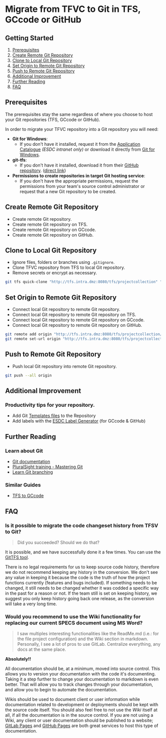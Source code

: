 # Migrate from TFVC to Git in TFS, GCcode or GitHub

## Getting Started

1. [Prerequisites](#prerequisites)
1. [Create Remote Git Repository](#create-remote-git-repository)
1. [Clone to Local Git Repository](#clone-to-local-git-repository)
1. [Set Origin to Remote Git Repository](#connect-to-remote-git-repository)
1. [Push to Remote Git Repository](#push-to-remote-repository)
1. [Additional Improvement](#additional-improvement)
1. [Further Reading](#further-reading)
1. [FAQ](#faq)

## Prerequisites

The prerequisites stay the same regardless of where you choose to host your Git repositories (TFS, GCcode or GitHub).

In order to migrate your TFVC repository into a Git repository you will need:

- **Git for Windows**:
    - If you don't have it installed, request it from the [Application Catalogue](http://srmis-sigdi-iagent.prv/WT-STO/iAgent/AppPortal/en) *(ESDC intranet only)* or download it directly from [Git for Windows](https://gitforwindows.org/).
- **git-tfs**:
    - If you don't have it installed, download it from their [GitHub repository](https://github.com/git-tfs/git-tfs). ([direct link](https://github.com/git-tfs/git-tfs/releases/download/v0.30/GitTfs-0.30.0.zip))
- **Permissions to create repositories in target Git hosting service**:
    - If you don't have the appropriate permissions, request the permissions from your team's source control administrator or request that a new Git repository to be created.

## Create Remote Git Repository

- Create remote Git repository.
- Create remote Git repository on TFS.
- Create remote Git repository on GCcode.
- Create remote Git repository on GitHub.

## Clone to Local Git Repository

- Ignore files, folders or branches using `.gitignore`.
- Clone TFVC repository from TFS to local Git repository.
- Remove secrets or encrypt as necessary.

```bash
git tfs quick-clone "http://tfs.intra.dmz:8080/tfs/projectcollection" "$/EWS-SWE" .
```

## Set Origin to Remote Git Repository

- Connect local Git repository to remote Git repository.
- Connect local Git repository to remote Git repository on TFS.
- Connect local Git repository to remote Git repository on GCcode.
- Connect local Git repository to remote Git repository on GitHub.

```bash
git remote add origin "http://tfs.intra.dmz:8080/tfs/projectcollection/EWS-SWE/_git/EWS-SWE-Git"
git remote set-url origin "http://tfs.intra.dmz:8080/tfs/projectcollection/EWS-SWE/_git/EWS-SWE-Git"
```

## Push to Remote Git Repository

- Push local Git repository into remote Git repository.

```bash
git push --all origin
```

## Additional Improvement

###  Productivity tips for your repository.

* Add Git [Templates files](https://github.com/esdc-edsc/template-gabarit) to the Repository
* Add labels with the [ESDC Label Generator](https://github.com/esdc-edsc/label-generator) (for GCcode & GitHub)

## Further Reading

### Learn about Git

* [Git documentation](https://git-scm.com/doc)
* [PluralSight training - Mastering Git](https://app.pluralsight.com/library/courses/mastering-git/)
* [Learn Git branching](https://learngitbranching.js.org/)

### Similar Guides

* [TFS to GCcode](tfs-to-gccode.md)

## FAQ

### Is it possible to migrate the code changeset history from TFSV to Git?

> Did you succeeded?
> Should we do that?

It is possible, and we have successfully done it a few times.
You can use the [GitTFS tool](https://github.com/git-tfs/git-tfs/blob/master/doc/usecases/migrate_tfs_to_git.md).

There is no legal requirements for us to keep source code history, therefore we do not recommend keeping any history in the conversion.
We don't see any value in keeping it because the code is the truth of how the project functions currently (features and bugs included).
If something needs to be changed, it still needs to be changed whether it was codded a specific way in the past for a reason or not.
If the team still is set on keeping history, we suggest you only keep history going back one release, as the conversion will take a very long time.

### Would you recommend to use the Wiki functionality for replacing our current SPECS document using MS Word?

> I saw multiples interesting functionalities like the ReadMe.md (i.e.: for the file project configuration) and the Wiki section in markdown.  
> Personally, I see a lot of pros to use GitLab.
> Centralize everything, any docs at the same place.

**Absolutely!!**

All documentation should be, at a minimum, moved into source control.
This allows you to version your documentation with the code it's documenting.
Taking it a step further to change your documentation to markdown is even better.
That will allow you to track changes through your documentation, and allow you to begin to automate the documentation.

Wikis should be used to document client or user information while documentation related to development or deployments should be kept with the source code itself.
You should also feel free to not use the _Wiki_ itself at all, if all the documentation is in the source control.
If you are not using a Wiki, any client or user documentation should be published to a website;
[GitLab Pages](https://about.gitlab.com/product/pages/) and [GitHub Pages](https://pages.github.com/) are both great services to host this type of documentation.
